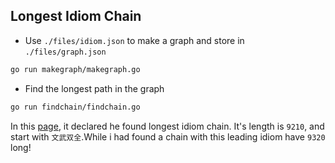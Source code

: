 ## Longest Idiom Chain

- Use `./files/idiom.json` to make a graph and store in `./files/graph.json`
```sh
go run makegraph/makegraph.go
```

- Find the longest path in the graph
```sh
go run findchain/findchain.go
```

In this [page](http://www.jielongdaquan.com/phrase/chengyujielong.aspx?pageIndex=1), it declared he found longest idiom chain. It's length is `9210`, and start with `文武双全`.While i had found a chain with this leading idiom have `9320` long!